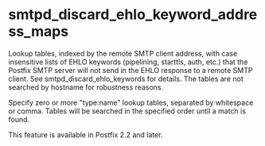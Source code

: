 # smtpd_discard_ehlo_keyword_address_maps 

 Lookup tables, indexed by the remote SMTP client address, with
case insensitive lists of EHLO keywords (pipelining, starttls, auth,
etc.) that the Postfix SMTP server will not send in the EHLO response
to a
remote SMTP client. See smtpd_discard_ehlo_keywords for details.
The tables are not searched by hostname for robustness reasons.  


Specify zero or more "type:name" lookup tables, separated by
whitespace or comma. Tables will be searched in the specified order
until a match is found.


 This feature is available in Postfix 2.2 and later. 


